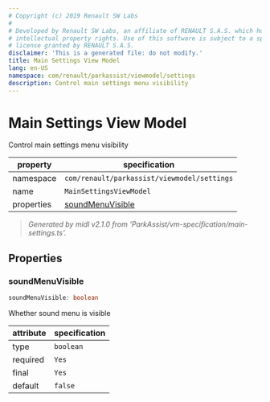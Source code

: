 ```yaml
---
# Copyright (c) 2019 Renault SW Labs
#
# Developed by Renault SW Labs, an affiliate of RENAULT S.A.S. which holds all
# intellectual property rights. Use of this software is subject to a specific
# license granted by RENAULT S.A.S.
disclaimer: 'This is a generated file: do not modify.'
title: Main Settings View Model
lang: en-US
namespace: com/renault/parkassist/viewmodel/settings
description: Control main settings menu visibility
---
```


# Main Settings View Model

Control main settings menu visibility

|property  |specification                              |
|----------|-------------------------------------------|
|namespace |`com/renault/parkassist/viewmodel/settings`|
|name      |`MainSettingsViewModel`                    |
|properties|[soundMenuVisible](#prop_soundMenuVisible) |

> *Generated by midl v2.1.0 from 'ParkAssist/vm-specification/main-settings.ts'.*

<a id="title_Properties"></a>

## Properties

<a id="prop_soundMenuVisible"></a>

### soundMenuVisible

```ts
soundMenuVisible: boolean
```

Whether sound menu is visible

|attribute|specification|
|---------|-------------|
|type     |`boolean`    |
|required |`Yes`        |
|final    |`Yes`        |
|default  |`false`      |

